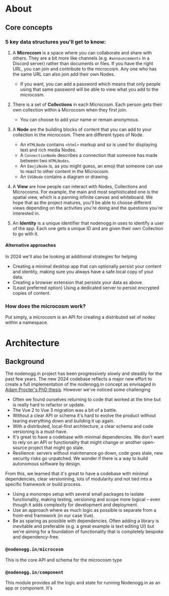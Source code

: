 # About

## Core concepts

### 5 key data structures you'll get to know:

1. A **Microcosm** is a space where you can collaborate and share with others. They are a bit more like channels (e.g. `#announcements` in a Discord server) rather than documents or files. If you have the right URL, you can join and contribute to the microcosm. Any one who has the same URL can also join add their own Nodes.

    * If you want, you can add a password which means that only people using that same password will be able to view what you add to the microcosm.

2. There is a set of **Collections** in each Microcosm. Each person gets their own collection within a Microcosm when they first join.
    * You can choose to add your name or remain anonymous.

3. A **Node** are the building blocks of content that you can add to your collection in the microcosm. There are different types of Node. 
    * An `HTMLNode` contains `<html>` markup and so is used for displaying text and rich media Nodes.
    * A `ConnectionNode` describes a connection that someone has made between two `HTMLNodes`.
    * An `EmojiNode` is, as you might guess, an emoji that someone can use to react to other content in the Microcosm.
    * An `SVGNode` contains a diagram or drawing.

4. A **View** are how people can interact with Nodes, Collections and Microcosms. For example, the main and most sophisticated one is the spatial view, which is a panning infinite canvas and whiteboard. We hope that as the project matures, you'll be able to choose different views depending on the activities you're doing and the questions you're interested in.

5. An **Identity** is a unique identifier that nodenogg.in uses to identify a user of the app. Each one gets a unique ID and are given their own Collection to go with it.

#### Alternative approaches
In 2024 we'll also be looking at additional strategies for helping
* Creating a minimal desktop app that can optionally persist your content and identity, making sure you always have a safe local copy of your data.
* Creating a browser extension that persists your data as above.
* (Least preferred option) Using a dedicated server to persist encrypted copies of content.

### How does the microcosm work?
Put simply, a microcosm is an API for creating a distributed set of nodes within a namespace.

# Architecture

## Background
The nodenogg.in project has been progressively slowly and steadily for the past few years. The new 2024 codebase reflects a major new effort to create a full implementation of the nodenogg.in concept as envisaged in [Adam Procter's PhD thesis](https://manifold.soton.ac.uk/). However we've noticed some challenging

- Often we found ourselves returning to code that worked at the time but is really hard to refactor or update.
- The Vue 2 to Vue 3 migration was a bit of a battle.
- Without a clear API or schema it's hard to evolve the product without tearing everything down and building it up again.
- With a distributed, local-first architecture, a clear schema and code versioning is a must-have.
- It's great to have a codebase with minimal dependencies. We don't want to rely on an API or functionality that might change or another open-source project that might go stale.
- Resilience: servers without maintenance go down, code goes stale, new security risks go unpatched. We wonder if there is a way to build autonomous software by design. 

From this, we learned that it's great to have a codebase with minimal dependencies, clear versionining, lots of modularity and not tied into a specific framework or build process. 

- Using a monorepo setup with several small packages to isolate functionality, making testing, versioning and scope more logical – even though it adds complexity for development and deployment.
- Use an approach where as much logic as possible is separate from a front-end framework (in our case Vue).
- Be as sparing as possible with dependencies. Often adding a library is inevitable and preferable (e.g. a great example is text editing UI) but we're aiming for a foundation of functionality that is completely bespoke and dependency-free.

### `@nodenogg.in/microcosm`

This is the core API and schema for the microcosm type

### `@nodenogg.in/component`

This module provides all the logic and state for running Nodenogg.in as an app or component. It's
